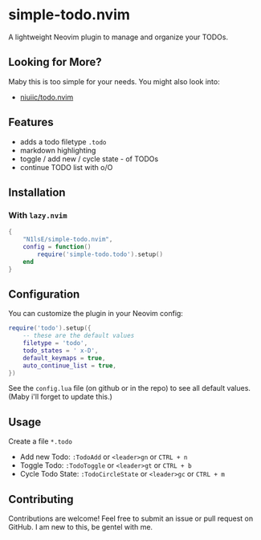 # **simple-todo.nvim**

A lightweight Neovim plugin to manage and organize your TODOs.

## Looking for More?

Maby this is too simple for your needs. You might also look into:
- [niuiic/todo.nvim](https://github.com/niuiic/todo.nvim)

## **Features**

- adds a todo filetype `.todo`
- markdown highlighting
- toggle / add new / cycle state - of TODOs
- continue TODO list with o/O

## Installation

### **With `lazy.nvim`**
```lua
{
    "N1lsE/simple-todo.nvim",
    config = function()
        require('simple-todo.todo').setup()
    end
}
```

## Configuration

You can customize the plugin in your Neovim config:

```lua
require('todo').setup({
    -- these are the default values
	filetype = 'todo',
	todo_states = ' x-D',
	default_keymaps = true,
	auto_continue_list = true,
})
```

See the `config.lua` file (on github or in the repo) to see all default values. (Maby i'll forget to update this.)

## Usage

Create a file `*.todo`

- Add new Todo: `:TodoAdd` or `<leader>gn` or  `CTRL + n`
- Toggle Todo: `:TodoToggle` or `<leader>gt` or  `CTRL + b`
- Cycle Todo State: `:TodoCircleState` or `<leader>gc` or  `CTRL + m`

## Contributing

Contributions are welcome! Feel free to submit an issue or pull request on GitHub.
I am new to this, be gentel with me.
